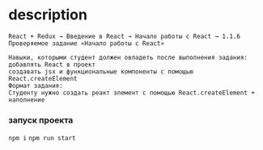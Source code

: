 # description
```
React + Redux → Введение в React → Начало работы с React → 1.1.6 Проверяемое задание «Начало работы с React»

Навыки, которыми студент должен овладеть после выполнения задания:
добавлять React в проект
создавать jsx и функциональные компоненты с помощью React.createElement
Формат задания:
Студенту нужно создать реакт элемент с помощью React.createElement + наполнение
```
### запуск проекта
 `npm i`
 `npm run start`
